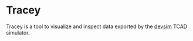 # Tracey

Tracey is a tool to visualize and inspect data exported by the [devsim](devsim.org) TCAD simulator.
